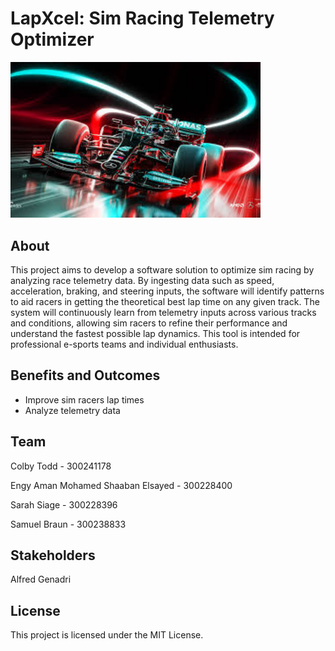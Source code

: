 # LapXcel: Sim Racing Telemetry Optimizer

<img src="./logo.png" alt="Project Logo" width="400">

## About
This project aims to develop a software solution to optimize sim racing by analyzing race telemetry data. By ingesting data such as speed, acceleration, braking, and steering inputs, the software will identify patterns to aid racers in getting the theoretical best lap time on any given track. The system will continuously learn from telemetry inputs across various tracks and conditions, allowing sim racers to refine their performance and understand the fastest possible lap dynamics. This tool is intended for professional e-sports teams and individual enthusiasts.

## Benefits and Outcomes
- Improve sim racers lap times
- Analyze telemetry data

## Team
Colby Todd - 300241178

Engy Aman Mohamed Shaaban Elsayed - 300228400

Sarah Siage - 300228396

Samuel Braun - 300238833

## Stakeholders
Alfred Genadri

## License
This project is licensed under the MIT License.
